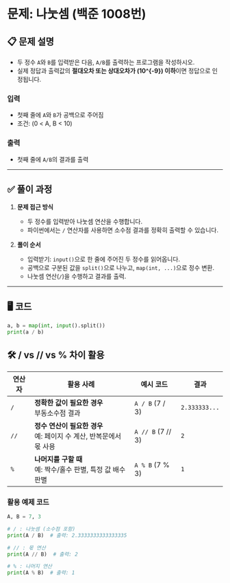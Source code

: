# **문제: 나눗셈 (백준 1008번)**

## 📋 **문제 설명**

- 두 정수 `A`와 `B`를 입력받은 다음, `A/B`를 출력하는 프로그램을 작성하시오.
- 실제 정답과 출력값의 **절대오차 또는 상대오차가 \(10^{-9}\) 이하**이면 정답으로 인정됩니다.

### 입력

- 첫째 줄에 `A`와 `B`가 공백으로 주어짐
- 조건: \(0 < A, B < 10\)

### 출력

- 첫째 줄에 `A/B`의 결과를 출력

---

## ✅ **풀이 과정**

1. **문제 접근 방식**

   - 두 정수를 입력받아 나눗셈 연산을 수행합니다.
   - 파이썬에서는 `/` 연산자를 사용하면 소수점 결과를 정확히 출력할 수 있습니다.

2. **풀이 순서**
   - 입력받기: `input()`으로 한 줄에 주어진 두 정수를 읽어옵니다.
   - 공백으로 구분된 값을 `split()`으로 나누고, `map(int, ...)`으로 정수 변환.
   - 나눗셈 연산(`/`)을 수행하고 결과를 출력.

---

## 🖥️ **코드**

```python
a, b = map(int, input().split())
print(a / b)
```

## 🛠️ **/ vs // vs % 차이 활용**

| 연산자 | 활용 사례                                                             | 예시 코드         | 결과          |
| ------ | --------------------------------------------------------------------- | ----------------- | ------------- |
| `/`    | **정확한 값이 필요한 경우**<br>부동소수점 결과                        | `A / B` (7 / 3)   | `2.333333...` |
| `//`   | **정수 연산이 필요한 경우**<br>예: 페이지 수 계산, 반복문에서 몫 사용 | `A // B` (7 // 3) | `2`           |
| `%`    | **나머지를 구할 때**<br>예: 짝수/홀수 판별, 특정 값 배수 판별         | `A % B` (7 % 3)   | `1`           |

### 활용 예제 코드

```python
A, B = 7, 3

# / : 나눗셈 (소수점 포함)
print(A / B)  # 출력: 2.3333333333333335

# // : 몫 연산
print(A // B)  # 출력: 2

# % : 나머지 연산
print(A % B)  # 출력: 1
```
